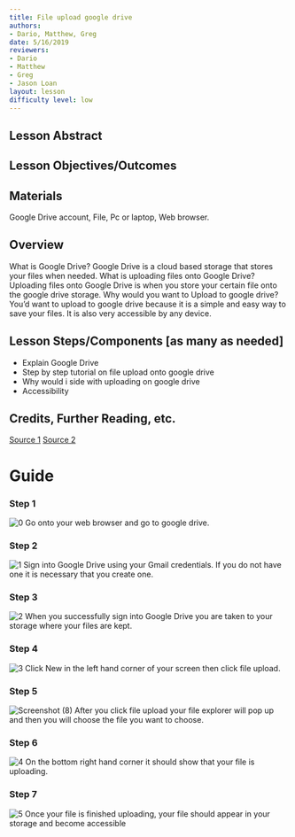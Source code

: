 ```yaml
---
title: File upload google drive
authors:
- Dario, Matthew, Greg
date: 5/16/2019
reviewers:
- Dario
- Matthew
- Greg 
- Jason Loan
layout: lesson
difficulty level: low 
--- 
```


## Lesson Abstract

## Lesson Objectives/Outcomes

## Materials
Google Drive account,
File, 
Pc or laptop,
Web browser. 


## Overview
What is Google Drive? Google Drive is a cloud based storage that stores your files when needed.
What is uploading files onto Google Drive? Uploading files onto Google Drive is when you store your certain file onto the google drive storage.
Why would you want to Upload to google drive? You’d want to upload to google drive because it is a simple and easy way to save your files. It is also very accessible by any device. 

## Lesson Steps/Components [as many as needed]
* Explain Google Drive 
* Step by step tutorial on file upload onto google drive
* Why would i side with uploading on google drive
* Accessibility
## Credits, Further Reading, etc.

[Source 1](https://www.cloudwards.net/how-does-google-drive-work/) 
[Source 2](https://support.google.com/drive/answer/2424368?co=GENIE.Platform%3DDesktop&hl=en)

# Guide
### Step 1 
![0](https://user-images.githubusercontent.com/49493021/58118377-85775c80-7bb5-11e9-87eb-02be580f7ed5.png)
Go onto your web browser and go to google drive.
### Step 2 
![1](https://user-images.githubusercontent.com/49493021/58194667-03516b80-7c7b-11e9-97aa-8e4448d640b2.png)
Sign into Google Drive using your Gmail credentials. If you do not have one it is necessary that you create one.
### Step 3 
![2](https://user-images.githubusercontent.com/49493021/58194921-ad30f800-7c7b-11e9-8c98-53487ffe0a9a.png) 
When you successfully sign into Google Drive you are taken to your storage where your files are kept.
### Step 4
![3](https://user-images.githubusercontent.com/49493021/58195483-e7e76000-7c7c-11e9-9914-9d103e28f98c.png)
Click New in the left hand corner of your screen then click file upload.
### Step 5
![Screenshot (8)](https://user-images.githubusercontent.com/49493021/58195972-17e33300-7c7e-11e9-8c69-9dd1aaf1e07d.png)
After you click file upload your file explorer will pop up and then you will choose the file you want to choose.
### Step 6
![4](https://user-images.githubusercontent.com/49493021/58195764-91c6ec80-7c7d-11e9-8622-09e266fd1ea1.png)
On the bottom right hand corner it should show that your file is uploading. 
### Step 7
![5](https://user-images.githubusercontent.com/49493021/58196158-8627f580-7c7e-11e9-9813-a9b3c9d5de34.png) 
Once your file is finished uploading, your file should appear in your storage and become accessible

